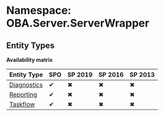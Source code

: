 # Namespace: OBA.Server.ServerWrapper
## Entity Types

**Availability matrix**

Entity Type | SPO | SP 2019 | SP 2016 | SP 2013
----------|-----|---------|---------|--------
[Diagnostics](./EntityTypes/Diagnostics) | ✔ | ✖ | ✖ | ✖
[Reporting](./EntityTypes/Reporting) | ✔ | ✖ | ✖ | ✖
[Taskflow](./EntityTypes/Taskflow) | ✔ | ✖ | ✖ | ✖
